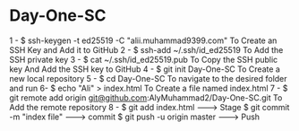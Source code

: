 # Day-One-SC
1 - $ ssh-keygen -t ed25519 -C "alii.muhammad9399.com" 
    To Create an SSH Key and Add it to GitHub
2 - $ ssh-add ~/.ssh/id_ed25519
    To Add the SSH private key
3 - $ cat ~/.ssh/id_ed25519.pub
    To Copy the SSH public key
    And Add the SSH key to GitHub
4 - $ git init Day-One-SC
    To Create a new local repository
5 - $ cd Day-One-SC
    To navigate to the desired folder and run
6- $ echo "Ali" > index.html
    To Create a file named index.html
7 - $ git remote add origin git@github.com:AlyMuhammad2/Day-One-SC.git
    To Add the remote repository
8 - $ git add index.html         ---> Stage
    $ git commit -m "index file" ---> commit
    $ git push -u origin master    ---> Push 
